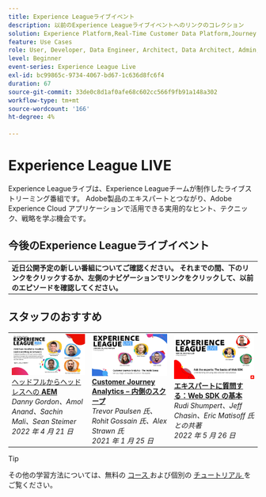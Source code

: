 ```yaml
---
title: Experience Leagueライブイベント
description: 以前のExperience Leagueライブイベントへのリンクのコレクション
solution: Experience Platform,Real-Time Customer Data Platform,Journey Optimizer,Experience Manager,Target,Audience Manager,Analytics
feature: Use Cases
role: User, Developer, Data Engineer, Architect, Data Architect, Admin, Leader
level: Beginner
event-series: Experience League Live
exl-id: bc99865c-9734-4067-bd67-1c636d8fc6f4
duration: 67
source-git-commit: 33de0c8d1af0afe68c602cc566f9fb91a148a302
workflow-type: tm+mt
source-wordcount: '166'
ht-degree: 4%

---
```


# Experience League LIVE

Experience Leagueライブは、Experience Leagueチームが制作したライブストリーミング番組です。  Adobe製品のエキスパートとつながり、Adobe Experience Cloud アプリケーションで活用できる実用的なヒント、テクニック、戦略を学ぶ機会です。

<div id="upcoming-events">

## 今後のExperience Leagueライブイベント

<table>
<tr>

<td style="vertical-align: top;">
      <b> 近日公開予定の新しい番組についてご確認ください。 それまでの間、下のリンクをクリックするか、左側のナビゲーションでリンクをクリックして、以前のエピソードを確認してください。</b>
  </td>
</tr>
</table>

</div>

<div id="recs-overview-body-1"></div>
<div id="recs-overview-body-2"></div>
<div id="recs-overview-body-3"></div>
<div id="recs-overview-body-4"></div>
<div id="recs-overview-body-5"></div>
<div id="recs-overview-body-6"></div>

<div id="past-events">


</div>

## スタッフのおすすめ

<table style="max-width: 1214px;">

<tr>
  <td style="vertical-align: top;"><a href="episodes/exl-live-episode-04-21-22.md">
      <img alt="Experience Leagueライブ 4 月 21 日" src="assets/youtube-thumbnails/april-21-yt.jpg">
    </a>
    <div>
      <a href="/help/experience-league-live/episodes/exl-live-episode-04-21-22.md">
        ヘッドフルからヘッドレスへの <strong>AEM</strong>
      </a>
      <br/><em>Danny Gordon、Amol Anand、Sachin Mali、Sean Steimer</em>
      <br/><em>2022 年 4 月 21 日 </em>
    </div>
  </td>

<td style="vertical-align: top;">
    <a href="episodes/exl-live-episode-08.md">
      <img alt="Experience League LIVE EP8" src="./assets/youtube-thumbnails/jan-25-yt.jpg">
    </a>
    <div>
      <a href="episodes/exl-live-episode-08.md"><strong>Customer Journey Analytics – 内側のスクープ </strong></a>
      <br/><em>Trevor Paulsen 氏、Rohit Gossain 氏、Alex Strawn 氏 </em>
      <br/><em>2021 年 1 月 25 日 </em>
    </div>
  </td>

<td style="vertical-align: top;">
    <a href="episodes/exl-live-episode-05-26-22.md">
      <img alt="5 月 26 日（PT）Experience League" src="assets/May26_exl_live_banner_web_1920_WebBanner.png">
    </a>
    <div>
      <a href="episodes/exl-live-episode-05-26-22.md">
        <strong> エキスパートに質問する：Web SDK の基本 </strong>
      </a>
      <br/><em>Rudi Shumpert、Jeff Chasin、Eric Matisoff 氏との共著 </em>
      <br/><em>2022 年 5 月 26 日 </em>
    </div>
  </td>
  </tr>

</table>


>[!TIP]
>
>その他の学習方法については、無料の [ コース ](https://experienceleague.adobe.com/?lang=ja#dashboard/learning) および個別の [ チュートリアル ](https://experienceleague.adobe.com/docs/home-tutorials.html?lang=ja) をご覧ください。
